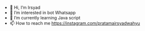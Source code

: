 - 👋 Hi, I’m Irsyad
- 👀 I’m interested in bot Whatsapp
- 🌱 I’m currently learning Java script
- 📫 How to reach me https://instagram.com/pratamairsyadwahyu

<!---
h3h3boii/h3h3boii is a ✨ special ✨ repository because its `README.md` (this file) appears on your GitHub profile.
You can click the Preview link to take a look at your changes.
--->
